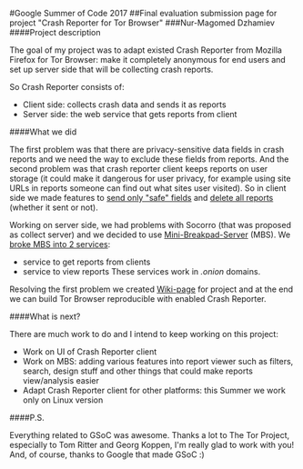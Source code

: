 #Google Summer of Code 2017
##Final evaluation submission page for project "Crash Reporter for Tor Browser"
###Nur-Magomed Dzhamiev
####Project description
 
The goal of my project was to adapt existed Crash Reporter from Mozilla Firefox for Tor Browser: make it completely anonymous for end users and set up server side that will be collecting crash reports. 

So Crash Reporter consists of:
- Client side: collects crash data and sends it as reports
- Server side: the web service that gets reports from client

####What we did

The first problem was that there are privacy-sensitive data fields in crash reports and we need the way to exclude these fields from reports. And the second problem was that crash reporter client keeps reports on user storage (it could make it dangerous for user privacy, for example using site URLs in reports someone can find out what sites user visited). So in client side we made features to [send only "safe" fields](https://github.com/nmago/tor-browser/commit/2e11a5d429c6b915843091a8a1ac6d9f67248c6a) and [delete all reports](https://github.com/nmago/tor-browser/commit/9f8cc07aed4760604d74703f1991e2e5fbe9f441) (whether it sent or not).

Working on server side, we had problems with Socorro (that was proposed as collect server) and we decided to use  [Mini-Breakpad-Server](https://github.com/electron/mini-breakpad-server) (MBS). 
We [broke MBS into 2 services](https://github.com/tomrittervg/mini-breakpad-server/commit/d060952ef89ddd5aa0e95f4345faf206bef7a878): 
- service to get reports from clients
- service to view reports
These services work in *.onion* domains.

Resolving the first problem we created [Wiki-page](https://trac.torproject.org/projects/tor/wiki/doc/crashreporter) for project and at the end we can build Tor Browser reproducible with enabled Crash Reporter.

####What is next?

There are much work to do and I intend to keep working on this project:
 - Work on UI of Crash Reporter client
 - Work on MBS: adding various features into report viewer such as filters, search, design stuff and other things that could make reports view/analysis easier
 - Adapt Crash Reporter client for other platforms: this Summer we work only on Linux version

####P.S.

Everything related to GSoC was awesome. Thanks a lot to The Tor Project, especially to Tom Ritter and Georg Koppen, I'm really glad to work with you! And, of course, thanks to Google that made GSoC :)


